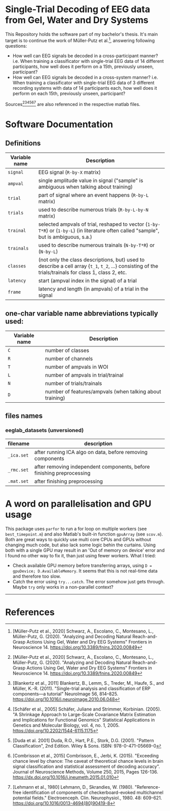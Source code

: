 # Single-Trial Decoding of EEG data from Gel, Water and Dry Systems
This Repository holds the software part of my bachelor's thesis. It's main target is to continue the work of Müller-Putz et al.[^datensatz_studie], answering following questions:
- How well can EEG signals be decoded in a cross-participant manner?
  i.e. When training a classificator with single-trial EEG data of 14 different participants, how well does it perform on a 15th, previously unseen, participant?
- How well can EEG signals be decoded in a cross-system manner?
  i.e. When training a classificator with single-trial EEG data of 3 different recording systems with data of 14 participants each, how well does it perform on each 15th, previously unseen, participant?

Sources[^datensatz_studie][^blankertz_2011][^schaefer_shrinkage][^duda_pattern][^chance_level][^lehmann_gfp] are also referenced in the respective matlab files.

# Software Documentation
## Definitions
| Variable name | Description                                                                                                                                           |
|---------------|-------------------------------------------------------------------------------------------------------------------------------------------------------|
| `signal`      | EEG signal (`R-by-X` matrix)                                                                                                                          |
| `ampval`      | single amplitude value in signal ("sample" is ambiguous when talking about training)                                                                  |
| `trial`       | part of signal where an event happens (`R-by-L` matrix)                                                                                               |
| `trials`      | used to describe numerous trials (`R-by-L-by-N` matrix)                                                                                               |
| `trainal`     | selected ampvals of trial, reshaped to vector (`1-by-T*R`) or (`1-by-L`) (in literature often called "sample", but is ambiguous, s.a.)                |
| `trainals`    | used to describe numerous trainals (`N-by-T*R`) or (`N-by-L`)                                                                                         |
| `classes`     | (not only the class descriptions, but) used to describe a cell array {`t_1`, `t_2`, ...} consisting of the trials/trainals for class 1, class 2, etc. |
| `latency`     | start (ampval index in the signal) of a trial                                                                                                         |
| `frame`       | latency and length (in ampvals) of a trial in the signal                                                                                              |

## one-char variable name abbreviations typically used:
| Variable name | Description                                              |
|---------------|----------------------------------------------------------|
| `C`           | number of classes                                        |
| `R`           | number of channels                                       |
| `T`           | number of ampvals in WOI                                 |
| `L`           | number of ampvals in trial/trainal                       |
| `N`           | number of trials/trainals                                |
| `D`           | number of features/ampvals (when talking about training) |

## files names
### eeglab_datasets (unversioned)
| filename   | description                                                           |
|------------|-----------------------------------------------------------------------|
| `_ica.set` | after running ICA algo on data, before removing components            |
| `_rmc.set` | after removing independent components, before finishing preprocessing |
| `.mat.set` | after finishing preprocessing                                         |

# A word on parallelisation and GPU usage
This package uses `parfor` to run a for loop on multiple workers (see `best_timepoint.m`) and also Matlab's built-in function `gpuArray` (see `scov.m`). Both are great ways to quickly use multi core CPUs and GPUs without changing much code, but also lack some logic behin the curtains. Using both with a single GPU may result in an 'Out of memory on device' error and I found no other way to fix it, than just using fewer workers. What I tried:
- Check available GPU memory before transferring arrays, using `D = gpuDevice; D.AvailableMemory`. It seems that this is not real-time data and therefore too slow.
- Catch the error using `try...catch`. The error somehow just gets through. Maybe `try` only works in a non-parallel context?

---
# References
[^datensatz_studie]: [Müller-Putz et al., 2020] Schwarz, A., Escolano, C., Montesano, L., Müller-Putz, G. (2020). "Analyzing and Decoding Natural Reach-and-Grasp Actions Using Gel, Water and Dry EEG Systems" Frontiers in Neuroscience 14. https://doi.org/10.3389/fnins.2020.00849

[^blankertz_2011]: [Blankertz et al., 2011] Blankertz, B., Lemm, S., Treder, M., Haufe, S., and Müller, K.-R. (2011). "Single-trial analysis and classification of ERP components—a tutorial" NeuroImage 56, 814–825. https://doi.org/10.1016/j.neuroimage.2010.06.048

[^schaefer_shrinkage]: [Schäfer et al., 2005] Schäfer, Juliane and Strimmer, Korbinian. (2005). "A Shrinkage Approach to Large-Scale Covariance Matrix Estimation and Implications for Functional Genomics" Statistical Applications in Genetics and Molecular Biology, vol. 4, no. 1, 2005. https://doi.org/10.2202/1544-6115.1175

[^duda_pattern]: [Duda et al. 2001] Duda, R.O., Hart, P.E., Stork, D.G. (2001). "Pattern Classification", 2nd Edition. Wiley & Sons. ISBN: 978-0-471-05669-0

[^chance_level]: [Combrisson et al., 2015] Combrisson, E., Jerbi, K. (2015). "Exceeding chance level by chance: The caveat of theoretical chance levels in brain signal classification and statistical assessment of decoding accuracy". Journal of Neuroscience Methods, Volume 250, 2015, Pages 126-136. https://dx.doi.org/10.1016/j.jneumeth.2015.01.010

[^lehmann_gfp]: [Lehmann et al., 1980] Lehmann, D., Skrandies, W. (1980). "Reference-free identification of components of checkerboard-evoked multichannel potential fields." Electroenceph. Clin. Neurophysiol., 1980. 48: 609-621. https://doi.org/10.1016/0013-4694(80)90419-8
